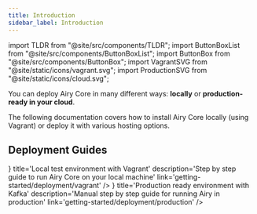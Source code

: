 ```yaml
---
title: Introduction
sidebar_label: Introduction
---
```


import TLDR from "@site/src/components/TLDR";
import ButtonBoxList from "@site/src/components/ButtonBoxList";
import ButtonBox from "@site/src/components/ButtonBox";
import VagrantSVG from "@site/static/icons/vagrant.svg";
import ProductionSVG from "@site/static/icons/cloud.svg";

<TLDR>

You can deploy Airy Core in many different ways: **locally** or
**production-ready in your cloud**.

 </TLDR>

The following documentation covers how to install Airy Core locally (using
Vagrant) or deploy it with various hosting options.

## Deployment Guides

<ButtonBoxList>
<ButtonBox 
    icon={() => <VagrantSVG />}    
    title='Local test environment with Vagrant' 
    description='Step by step guide to run Airy Core on your local machine' 
    link='getting-started/deployment/vagrant'
/>
<ButtonBox 
    icon={() => <ProductionSVG />}    
    title='Production ready environment with Kafka' 
    description='Manual step by step guide for running Airy in production' 
    link='getting-started/deployment/production'
/>
</ButtonBoxList>

